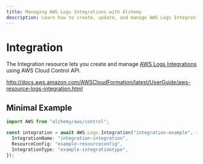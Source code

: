 ```yaml
---
title: Managing AWS Logs Integrations with Alchemy
description: Learn how to create, update, and manage AWS Logs Integrations using Alchemy Cloud Control.
---
```


# Integration

The Integration resource lets you create and manage [AWS Logs Integrations](https://docs.aws.amazon.com/logs/latest/userguide/) using AWS Cloud Control API.

http://docs.aws.amazon.com/AWSCloudFormation/latest/UserGuide/aws-resource-logs-integration.html

## Minimal Example

```ts
import AWS from "alchemy/aws/control";

const integration = await AWS.Logs.Integration("integration-example", {
  IntegrationName: "integration-integration",
  ResourceConfig: "example-resourceconfig",
  IntegrationType: "example-integrationtype",
});
```

